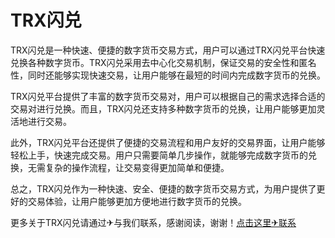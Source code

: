 # TRX闪兑

TRX闪兑是一种快速、便捷的数字货币交易方式，用户可以通过TRX闪兑平台快速兑换各种数字货币。TRX闪兑采用去中心化交易机制，保证交易的安全性和匿名性，同时还能够实现快速交易，让用户能够在最短的时间内完成数字货币的兑换。

TRX闪兑平台提供了丰富的数字货币交易对，用户可以根据自己的需求选择合适的交易对进行兑换。而且，TRX闪兑还支持多种数字货币的兑换，让用户能够更加灵活地进行交易。

此外，TRX闪兑平台还提供了便捷的交易流程和用户友好的交易界面，让用户能够轻松上手，快速完成交易。用户只需要简单几步操作，就能够完成数字货币的兑换，无需复杂的操作流程，让交易变得更加简单和便捷。

总之，TRX闪兑作为一种快速、安全、便捷的数字货币交易方式，为用户提供了更好的交易体验，让用户能够更加方便地进行数字货币的兑换。

更多关于TRX闪兑请通过✈与我们联系，感谢阅读，谢谢！[点击这里✈联系](https://t.me/shalong)